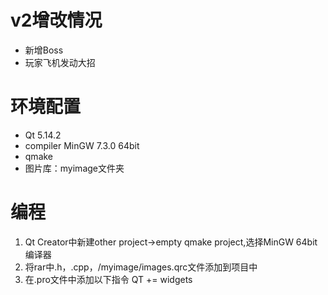 # v2增改情况
- 新增Boss
- 玩家飞机发动大招
# 环境配置
- Qt 5.14.2
- compiler MinGW 7.3.0 64bit
- qmake
- 图片库：myimage文件夹
# 编程
1. Qt Creator中新建other project->empty qmake project,选择MinGW 64bit编译器
2. 将rar中.h，.cpp，/myimage/images.qrc文件添加到项目中
3. 在.pro文件中添加以下指令
    QT += widgets

